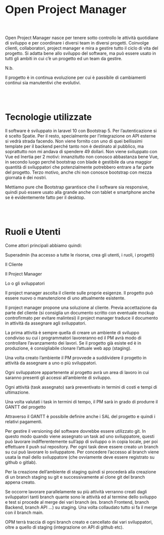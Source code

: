 <font face="Liberation Sans, sans-serif"><font size="6" style="font-size: 28pt"><b>Open
Project Manager</b></font></font></p>
<p><br/>
<br/>

</p>
<p>Open Project Manager nasce per tenere sotto controllo le attività
quotidiane di sviluppo e per coordinare i diversi team in diversi
progetti. Coinvolge clienti, collaboratori, project manager e mira a
gestire tutto il ciclo di vita del progetto. Si adatta bene allo
sviluppo del software, ma può essere usato in tutti gli ambiti in
cui c’è un progetto ed un team da gestire. 
</p>
<p>N.b. 
</p>
<p>Il progetto è in continua evoluzione per cui è passibile di
cambiamenti continui sia manutentivi che evolutivi. 
</p>
<p><br/>
<br/>

</p>
<h1 class="western">Tecnologie utilizzate</h1>
<p>Il software è sviluppato in laravel 10 con Bootstrap 5. Per
l’autenticazione si è scelto Spatie. Per il resto, specialmente
per l’integrazione on API esterne si vedrà strada facendo. Non
viene fornito con uno di quei bellissimi template per il backend
perché tanto non è destinato al pubblico, ma soprattutto non mi
andava di spendere 49 dollari. Non viene sviluppato con Vue ed
Inertia per 2 motivi: innanzitutto non conosco abbastanza bene Vue,
in secondo luogo perché bootstrap con blade è gestibile da una
maggior quantità di sviluppatori che potenzialmente potrebbero
entrare a far parte del progetto. Terzo motivo, anche chi non conosce
bootstrap con mezza giornata è dei nostri.</p>
<p>Mettiamo pure che Bootstrap garantisce che il software sia
responsive, quindi può essere usato alla grande anche con tablet e
smartphone anche se è evidentemente fatto per il desktop.</p>
<p><br/>
<br/>

</p>
<h1 class="western">Ruoli e Utenti</h1>
<p>Come attori principali abbiamo quindi:</p>
<p>Superadmin (ha accesso a tutte le risorse, crea gli utenti,  i
ruoli, i progetti)</p>
<p>Il Cliente</p>
<p>Il Project Manager</p>
<p>Lo o gli sviluppatori</p>
<p>Il project manager ascolta il cliente sulle proprie esigenze. Il
progetto può essere nuovo o manutenzione di uno attualmente
esistente. 
</p>
<p>Il project manager propone una soluzione al cliente. Previa
accettazione da parte del cliente (si consiglia un documento scritto
con eventuale mockup controfirmato per evitare malintesi) il project
manager traduce il documento in attività da assegnare agli
sviluppatori.</p>
<p>La prima attività è sempre quella di creare un ambiente di
sviluppo condiviso su cui i programmatori lavoreranno ed il PM avrà
modo di controllare l’avanzamento dei lavori. Se il progetto già
esiste ed è in produzione, è consigliabile clonare l’attuale web
app (staging).</p>
<p>Una volta creato l’ambiente il PM provvede a suddividere il
progetto in attività da assegnare a uno o più sviluppatori. 
</p>
<p>Ogni sviluppatore appartenente al progetto avrà un area di lavoro
in cui saranno presenti gli accessi all’ambiente di sviluppo. 
</p>
<p>Ogni attività (task assegnato) sarà preventivato in termini di
costi e tempi di ultimazione.</p>
<p>Una volta valutati i task in termini di tempo, il PM sarà in
grado di produrre il GANTT del progetto 
</p>
<p>Attraverso il GANTT è possibile definire anche i SAL del progetto
e quindi i relativi pagamenti.</p>
<p>Per gestire il versioning del software dovrebbe essere utilizzato
git. In questo modo quando viene assegnato un task ad uno
sviluppatore, questi può lavorare indifferentemente sull’app di
sviluppo o in copia locale, per poi effettuare il push sul
repository. Per ogni task deve essere creato un branch su cui può
lavorare lo sviluppatore. Per concedere l’accesso al branch viene
usata la mail dello sviluppatore (che ovviamente deve essere
registrato su github o gitlab).</p>
<p>Per la creazione dell’ambiente di staging quindi si procederà
alla creazione di un branch staging su git e successivamente al clone
git del branch appena creato.</p>
<p>Se occorre lavorare parallelamente su più attività verranno
creati dagli sviluppatori tanti branch quante sono le attività ed al
termine dello sviluppo e test si procede al merge dei vari branch
(es. branch Frontend, branch Backend, branch API …) su staging. Una
volta collaudato tutto si fa il merge con il branch main.</p>
<p>OPM terrà traccia di ogni branch creato e cancellato dai vari
sviluppatori, oltre a quello di staging (integrazione on API di
github etc).</p>
<p><br/>
<br/>

</p>
<p><br/>
<br/>

</p>
<p><br/>
<br/>

</p>
<p><br/>
<br/>

</p>
<p><br/>
<br/>

</p>
<p><br/>
<br/>

</p>
<p><br/>
<br/>

</p>
<p><br/>
<br/>

</p>
<p><br/>
<br/>

</p>
<p><br/>
<br/>

</p>
<p><br/>
<br/>

</p>
<p><br/>
<br/>

</p>
<p><br/>
<br/>

</p>
</body>
</html>
